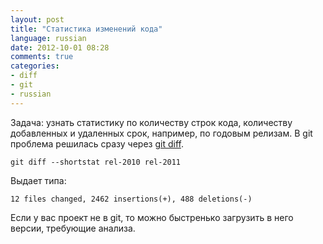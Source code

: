 ```yaml
---
layout: post
title: "Статистика изменений кода"
language: russian
date: 2012-10-01 08:28
comments: true
categories: 
- diff
- git
- russian
---
```

Задача: узнать статистику по количеству строк кода, количеству добавленных
и удаленных срок, например, по годовым релизам. В git проблема решилась сразу
через [git diff][].

[git diff]: http://www.kernel.org/pub/software/scm/git/docs/git-diff.html

    git diff --shortstat rel-2010 rel-2011

Выдает типа:

    12 files changed, 2462 insertions(+), 488 deletions(-)

Если у вас проект не в git, то можно быстренько загрузить в него версии,
требующие анализа.
